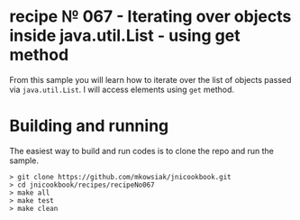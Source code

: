 # recipe № 067 - Iterating over objects inside java.util.List - using get method

From this sample you will learn how to iterate over the list of objects passed via `java.util.List`. I will access elements using `get` method.

# Building and running

The easiest way to build and run codes is to clone the repo and run the sample.

    > git clone https://github.com/mkowsiak/jnicookbook.git
    > cd jnicookbook/recipes/recipeNo067
    > make all
    > make test
    > make clean
